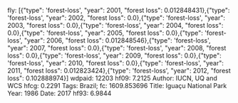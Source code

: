 fly: [{"type": 'forest-loss', "year": 2001, "forest loss": 0.012848431},{"type": 'forest-loss', "year": 2002, "forest loss": 0.0},{"type": 'forest-loss', "year": 2003, "forest loss": 0.0},{"type": 'forest-loss', "year": 2004, "forest loss": 0.0},{"type": 'forest-loss', "year": 2005, "forest loss": 0.0},{"type": 'forest-loss', "year": 2006, "forest loss": 0.012848546},{"type": 'forest-loss', "year": 2007, "forest loss": 0.0},{"type": 'forest-loss', "year": 2008, "forest loss": 0.0},{"type": 'forest-loss', "year": 2009, "forest loss": 0.0},{"type": 'forest-loss', "year": 2010, "forest loss": 0.0},{"type": 'forest-loss', "year": 2011, "forest loss": 0.012823424},{"type": 'forest-loss', "year": 2012, "forest loss": 0.102888974}]
wdpaid: 12203
hf09: 7.2125
Author: IUCN, UQ and WCS
hfcg: 0.2291
Tags: Brazil;
fc: 1609.853696
Title: Iguaçu National Park
Year: 1986
Date: 2017
hf93: 6.9844
